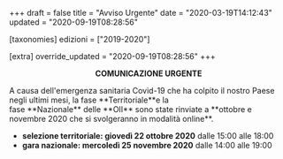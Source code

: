+++
draft = false
title = "Avviso Urgente"
date = "2020-03-19T14:12:43"
updated = "2020-09-19T08:28:56"

[taxonomies]
edizioni = ["2019-2020"]

[extra]
override_updated = "2020-09-19T08:28:56"
+++
<div style="text-align: center;">

**COMUNICAZIONE URGENTE**

</div>
A causa dell'emergenza sanitaria Covid-19 che ha colpito il nostro Paese negli ultimi mesi, la fase **Territoriale**e la fase **Nazionale** delle **OII** sono state rinviate a **ottobre e novembre 2020 che si svolgeranno in modalità online**.

- **selezione territoriale: giovedì 22 ottobre 2020** dalle 15:00 alle 18:00
- **gara nazionale: mercoledì 25 novembre 2020** dalle 14:00 alle 19:00
